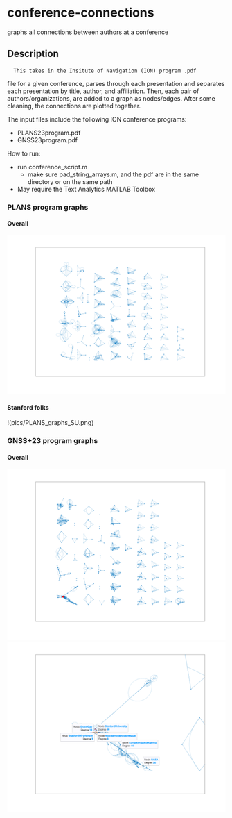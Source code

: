 # conference-connections
graphs all connections between authors at a conference


## Description
      This takes in the Insitute of Navigation (ION) program .pdf 
file for a given conference, parses through each presentation and
separates each presentation by title, author, and affiliation. Then, 
each pair of authors/organizations, are added to a graph as 
nodes/edges. After some cleaning, the connections are plotted together.

The input files include the following ION conference programs:
* PLANS23program.pdf
* GNSS23program.pdf

How to run:
* run conference_script.m 
  * make sure pad_string_arrays.m, and the pdf are in the same directory or on the same path
* May require the Text Analytics MATLAB Toolbox

### PLANS program graphs
#### Overall
![Demo1](pics/PLANS_graphs.png)

#### Stanford folks
!(pics/PLANS_graphs_SU.png)

### GNSS+23 program graphs
#### Overall
![Demo1](pics/GNSS23_graphs.png)
![Demo1](pics/GNSS23_SU.png)





